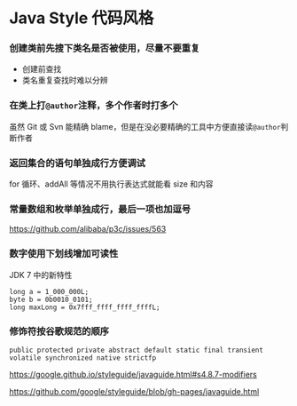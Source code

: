 # Java Style 代码风格

### 创建类前先搜下类名是否被使用，尽量不要重复

- 创建前查找
- 类名重复查找时难以分辨

### 在类上打`@author`注释，多个作者时打多个
虽然 Git 或 Svn 能精确 blame，但是在没必要精确的工具中方便直接读`@author`判断作者

### 返回集合的语句单独成行方便调试

for 循环、addAll 等情况不用执行表达式就能看 size 和内容


### 常量数组和枚举单独成行，最后一项也加逗号
https://github.com/alibaba/p3c/issues/563


### 数字使用下划线增加可读性

JDK 7 中的新特性
```
long a = 1_000_000L;
byte b = 0b0010_0101;
long maxLong = 0x7fff_ffff_ffff_ffffL;
```


### 修饰符按谷歌规范的顺序

```
public protected private abstract default static final transient volatile synchronized native strictfp
```

https://google.github.io/styleguide/javaguide.html#s4.8.7-modifiers

https://github.com/google/styleguide/blob/gh-pages/javaguide.html